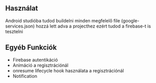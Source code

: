 ## Használat

Android studióba tudod buildelni minden megfelelő file (google-services.json) hozzá lett adva a projecthez ezért tudod a firebase-t is tesztelni


## Egyéb Funkciók
- Firebase autentikáció
- Animáció a regisztrációnál
- onresume lifecycle hook használata a regisztrációnál
- Notification

